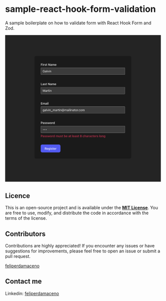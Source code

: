 # sample-react-hook-form-validation

A sample boilerplate on how to validate form with React Hook Form and Zod.

![project-showcase](project-showcase/project-showcase.png)

## Licence

This is an open-source project and is available under the [**MIT License**](LICENSE). You are free to use, modify, and distribute the code in accordance with the terms of the license.

## Contributors

Contributions are highly appreciated! If you encounter any issues or have suggestions for improvements, please feel free to open an issue or submit a pull request.

[feliperdamaceno](https://github.com/feliperdamaceno)

## Contact me

Linkedin: [feliperdamaceno](https://www.linkedin.com/in/feliperdamaceno)
